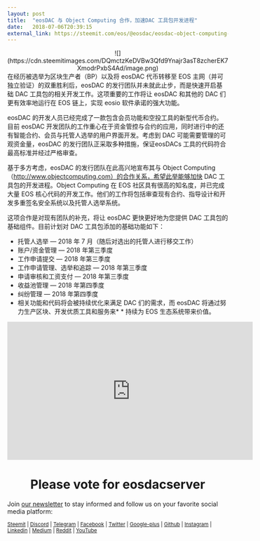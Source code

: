 ```yaml
---
layout: post
title:  "eosDAC 与 Object Computing 合作，加速DAC 工具包开发进程"
date:   2018-07-06T20:39:15
external_link: https://steemit.com/eos/@eosdac/eosdac-object-computing-dac
---
```

<center>![](https://cdn.steemitimages.com/DQmctzKeDVBw3Qfd9Ynajr3asT8zcherEK7XmodrPxbS4Ad/image.png)</center>
在经历被选举为区块生产者（BP）以及将 eosDAC 代币转移至 EOS 主网（并可独立验证）的双重胜利后，eosDAC 的发行团队并未就此止步，而是快速开启基础 DAC 工具包的相关开发工作。这项重要的工作将让 eosDAC 和其他的 DAC 们更有效率地运行在 EOS 链上，实现 eosio 软件承诺的强大功能。

eosDAC 的开发人员已经完成了一款包含会员功能和空投工具的新型代币合约。目前 eosDAC 开发团队的工作重心在于资金管控与合约的应用，同时进行中的还有智能合约、会员与托管人选举的用户界面开发。考虑到 DAC 可能需要管理的可观资金量，eosDAC 的发行团队正采取多种措施，保证eosDACs 工具的代码符合最高标准并经过严格审查。

基于多方考虑，eosDAC 的发行团队在此高兴地宣布其与 Object Computing（http://www.objectcomputing.com）的合作关系，希望此举能够加快 DAC 工具包的开发进程。Object Computing 在 EOS 社区具有很高的知名度，并已完成大量 EOS 核心代码的开发工作。他们的工作将包括审查现有合约、指导设计和开发多重签名安全系统以及托管人选举系统。

这项合作是对现有团队的补充，将让 eosDAC 更快更好地为您提供 DAC 工具包的基础组件。目前计划对 DAC 工具包添加的基础功能如下：

* 托管人选举 — 2018 年 7 月（随后对选出的托管人进行移交工作）
* 账户/资金管理 — 2018 年第三季度
* 工作申请提交 — 2018 年第三季度
* 工作申请管理、选举和追踪 — 2018 年第三季度
* 申请审核和工资支付 — 2018 年第三季度
* 收益池管理 — 2018 年第四季度
* 纠纷管理 — 2018 年第四季度
* 相关功能和代码将会被持续优化来满足 DAC 们的需求，而 eosDAC 将通过努力生产区块、开发优质工具和服务来* * 持续为 EOS 生态系统带来价值。






<iframe width="560" height="315" src="https://www.youtube.com/embed/PbQpAJOP6iA" frameborder="0" allow="autoplay; encrypted-media" allowfullscreen></iframe>

<center><h1>Please vote for eosdacserver</h1></center>

Join <a href="https://eosdac.io/news/#newsletter">our newsletter</a> to stay informed and follow us on your favorite social media platform:

<sub><a href="https://steemit.com/@eosdac" target="_blank">Steemit</a> | <a href="http://discord.io/eosdac" target="_blank">Discord</a> | <a href="https://t.me/eosdacio" target="_blank">Telegram</a> | <a href="https://facebook.com/eosdac" target="_blank">Facebook</a> | <a href="https://twitter.com/eosdac" target="_blank">Twitter</a> | <a href="https://plus.google.com/+eosdac" target="_blank">Google-plus</a> | <a href="https://github.com/eosdac" target="_blank">Github</a> | <a href="https://instagram.com/eosdac" target="_blank">Instagram</a> | <a href="https://linkedin.com/company/eosdac" target="_blank">Linkedin</a> | <a href="https://medium.com/eosdac" target="_blank">Medium</a> | <a href="https://www.reddit.com/r/EOSDAC/" target="_blank">Reddit</a> | <a href="https://www.youtube.com/eosdac" target="_blank">YouTube</a></sub>
